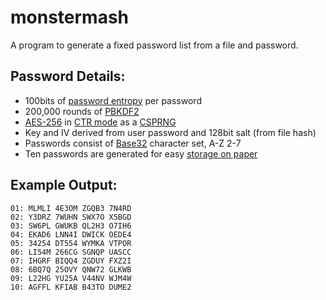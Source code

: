 # monstermash
A program to generate a fixed password list from a file and password.

## Password Details:
- 100bits of [password entropy](https://en.wikipedia.org/wiki/Password_strength) per password
- 200,000 rounds of [PBKDF2](https://en.wikipedia.org/wiki/PBKDF2)
- [AES-256](https://en.wikipedia.org/wiki/Advanced_Encryption_Standard) in [CTR mode](https://en.wikipedia.org/wiki/Block_cipher_mode_of_operation#Counter_(CTR)) as a [CSPRNG](https://en.wikipedia.org/wiki/Cryptographically_secure_pseudorandom_number_generator)
- Key and IV derived from user password and 128bit salt (from file hash)
- Passwords consist of [Base32](https://en.wikipedia.org/wiki/Base32) character set, A-Z 2-7
- Ten passwords are generated for easy [storage on paper](https://www.schneier.com/news/archives/2010/11/bruce_schneier_write.html)

## Example Output:

```
01: MLMLI 4E3OM ZGQB3 7N4RD
02: Y3DRZ 7WUHN SWX7O X5BGD
03: SW6PL GWUKB QL2H3 O7IH6
04: EKAD6 LNN4I DWICK OEDE4
05: 34254 DT554 WYMKA VTPOR
06: LI54M 266CG SGNQP UASCC
07: IHGRF BIQQ4 ZGDUY FXZ2I
08: 6BQ7Q 25OVY QNW72 GLKWB
09: L22HG YU25A V44NV WJM4W
10: AGFFL KFIAB B43TO DUME2
```
